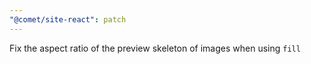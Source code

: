```yaml
---
"@comet/site-react": patch
---
```


Fix the aspect ratio of the preview skeleton of images when using `fill`
